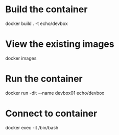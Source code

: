 # Build the container
docker build . -t echo/devbox

# View the existing images
docker images

# Run the container
docker run -dit --name devbox01 echo/devbox

# Connect to container
docker exec -it <container id> /bin/bash